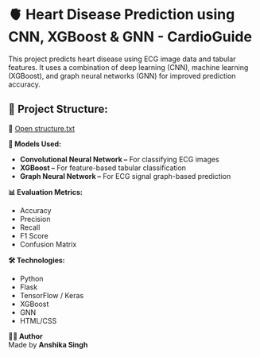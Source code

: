 # 🫀 Heart Disease Prediction using CNN, XGBoost & GNN - CardioGuide
This project predicts heart disease using ECG image data and tabular features. It uses a combination of deep learning (CNN), machine learning (XGBoost), and graph neural networks (GNN) for improved prediction accuracy.

## 📁 Project Structure:
🔗 [Open structure.txt](https://github.com/Anshi1102/CardioGuide/blob/main/structure.txt)

**🧠 Models Used:**  
- **Convolutional Neural Network –** For classifying ECG images  
- **XGBoost –** For feature-based tabular classification  
- **Graph Neural Network –** For ECG signal graph-based prediction  

**📊 Evaluation Metrics:**  
- Accuracy  
- Precision  
- Recall  
- F1 Score  
- Confusion Matrix  

**🛠 Technologies:**  
- Python  
- Flask  
- TensorFlow / Keras  
- XGBoost  
- GNN  
- HTML/CSS   

**🙋‍♂️ Author**  
Made by **Anshika Singh**  
